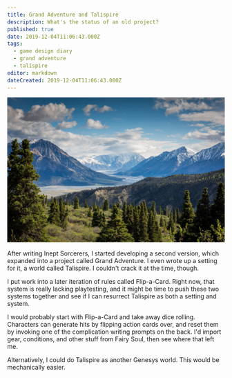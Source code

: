 ```yaml
---
title: Grand Adventure and Talispire
description: What's the status of an old project?
published: true
date: 2019-12-04T11:06:43.000Z
tags:
  - game design diary
  - grand adventure
  - talispire
editor: markdown
dateCreated: 2019-12-04T11:06:43.000Z
---
```


![Featured Image](grand-adventure-and-talispire.jpg)

After writing Inept Sorcerers, I started developing a second version, which expanded into a project called Grand Adventure. I even wrote up a setting for it, a world called Talispire. I couldn't crack it at the time, though.

I put work into a later iteration of rules called Flip-a-Card. Right now, that system is really lacking playtesting, and it might be time to push these two systems together and see if I can resurrect Talispire as both a setting and system.

I would probably start with Flip-a-Card and take away dice rolling. Characters can generate hits by flipping action cards over, and reset them by invoking one of the complication writing prompts on the back. I'd import gear, conditions, and other stuff from Fairy Soul, then see where that left me.

Alternatively, I could do Talispire as another Genesys world. This would be mechanically easier.


    